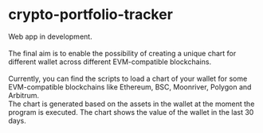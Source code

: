 # crypto-portfolio-tracker
Web app in development. <br /><br />
The final aim is to enable the possibility of creating a unique chart for different wallet across different EVM-compatible blockchains. <br /><br />
Currently, you can find the scripts to load a chart of your wallet for some EVM-compatible blockchains like Ethereum, BSC, Moonriver, Polygon and Arbitrum. <br />
The chart is generated based on the assets in the wallet at the moment the program is executed. The chart shows the value of the wallet in the last 30 days.
<br /><br />
